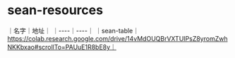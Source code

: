 # sean-resources

｜名字｜地址｜
｜----｜----｜
｜sean-table｜https://colab.research.google.com/drive/14vMdOUQBrVXTUIPsZ8yromZwhNKKbxao#scrollTo=PAUuE1R8bE8y｜
